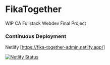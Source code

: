 # FikaTogether

WIP CA Fullstack Webdev Final Project

### Continuous Deployment

Netlify [https://fika-together-admin.netlify.app/] 

[![Netlify Status](https://api.netlify.com/api/v1/badges/062a2a3a-0069-4231-a1fa-1a85f9b1359c/deploy-status)](https://app.netlify.com/sites/optimistic-almeida-c3758f/deploys)